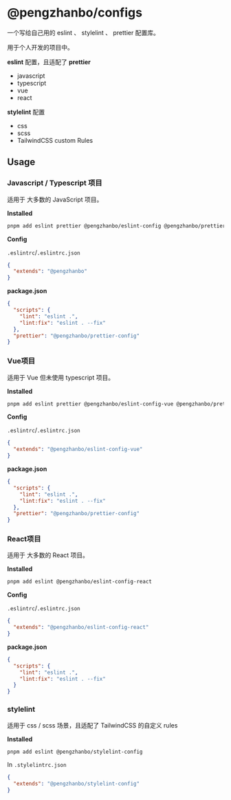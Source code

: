 # @pengzhanbo/configs

一个写给自己用的 eslint 、 stylelint 、 prettier 配置库。

用于个人开发的项目中。

**eslint** 配置，且适配了 **prettier**

- javascript
- typescript
- vue
- react

**stylelint** 配置

- css
- scss
- TailwindCSS custom Rules


## Usage

### Javascript / Typescript 项目

适用于 大多数的 JavaScript 项目。

**Installed**

```sh
pnpm add eslint prettier @pengzhanbo/eslint-config @pengzhanbo/prettier-config
```

**Config**

`.eslintrc`/`.eslintrc.json`

```json
{
  "extends": "@pengzhanbo"
}
```

**package.json**

```json
{
  "scripts": {
    "lint": "eslint .",
    "lint:fix": "eslint . --fix"
  },
  "prettier": "@pengzhanbo/prettier-config"
}
```

### Vue项目

适用于 Vue 但未使用 typescript 项目。

**Installed**

```sh
pnpm add eslint prettier @pengzhanbo/eslint-config-vue @pengzhanbo/prettier-config
```

**Config**

`.eslintrc`/`.eslintrc.json`

```json
{
  "extends": "@pengzhanbo/eslint-config-vue"
}
```

**package.json**

```json
{
  "scripts": {
    "lint": "eslint .",
    "lint:fix": "eslint . --fix"
  },
  "prettier": "@pengzhanbo/prettier-config"
}
```


### React项目

适用于 大多数的 React 项目。

**Installed**

```sh
pnpm add eslint @pengzhanbo/eslint-config-react
```

**Config**

`.eslintrc`/`.eslintrc.json`

```json
{
  "extends": "@pengzhanbo/eslint-config-react"
}
```

**package.json**

```json
{
  "scripts": {
    "lint": "eslint .",
    "lint:fix": "eslint . --fix"
  }
}
```

### stylelint

适用于 css / scss 场景，且适配了 TailwindCSS 的自定义 rules

**Installed**

```sh
pnpm add eslint @pengzhanbo/stylelint-config
```

In `.stylelintrc.json`

``` json
{
  "extends": "@pengzhanbo/stylelint-config"
}
```
